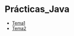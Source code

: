 # Prácticas_Java
* [Tema1](https://github.com/Jesus-GR/practicas-java/tree/main/Tema1)
* [Tema2](https://github.com/Jesus-GR/practicas-java/tree/main/Tema2)
